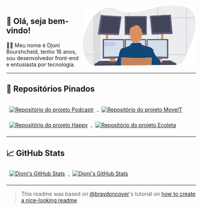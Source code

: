 <img align="right" src="./assets/ilustration.svg" width="300" />

## 👋 Olá, seja bem-vindo!
👨‍💻 Meu nome é Djoni Bourshcheid, tenho 16 anos, sou desenvolvedor front-end e entusiasta por tecnologia.

---

## 📌 Repositórios Pinados

<a href="https://github.com/djonibourscheid/Podcastr-NLW5">
  <img align="center" style="margin:1rem 0.5rem" src="https://github-readme-stats.vercel.app/api/pin/?username=djonibourscheid&repo=Podcastr-NLW5&theme=radical" alt="Repositório do projeto Podcastr" />
</a>

<a href="https://github.com/djonibourscheid/MoveIT-NLW4">
  <img align="center" style="margin:1rem 0.5rem" src="https://github-readme-stats.vercel.app/api/pin/?username=djonibourscheid&repo=MoveIT-NLW4&theme=radical" alt="Repositório do projeto MoveIT" />
</a>

<br />

<a href="https://github.com/djonibourscheid/Happy-NLW3">
  <img align="center" style="margin:0.5rem" src="https://github-readme-stats.vercel.app/api/pin/?username=djonibourscheid&repo=Happy-NLW3&theme=radical" alt="Repositório do projeto Happy" />
</a>

<a href="https://github.com/djonibourscheid/Ecoleta-NLW1">
  <img align="center" style="margin:0.5rem" src="https://github-readme-stats.vercel.app/api/pin/?username=djonibourscheid&repo=Ecoleta-NLW1&theme=radical" alt="Repositório do projeto Ecoleta" />
</a>

---

## 📈 GitHub Stats

<a href="https://github.com/djonibourscheid">
  <img align="center" style="margin:0.5rem" src="https://github-readme-stats.vercel.app/api/top-langs/?username=djonibourscheid&hide=html,css,shell&locale=pt-br&theme=radical" alt="Djoni's GitHub Stats" />
</a>

<a href="https://github.com/djonibourscheid">
  <img align="center" style="margin:0.5rem" src="https://github-readme-stats.vercel.app/api?username=djonibourscheid&count_private=true&show_icons=true&&locale=pt-br&line_height=27&theme=radical" alt="Djoni's GitHub Stats" />
</a>



---
> This readme was based on [@braydoncoyer](https://github.com/braydoncoyer)'s tutorial on [how to create a nice-looking readme](https://blog.braydoncoyer.dev/creating-a-killer-github-profile-readme-part-1)
